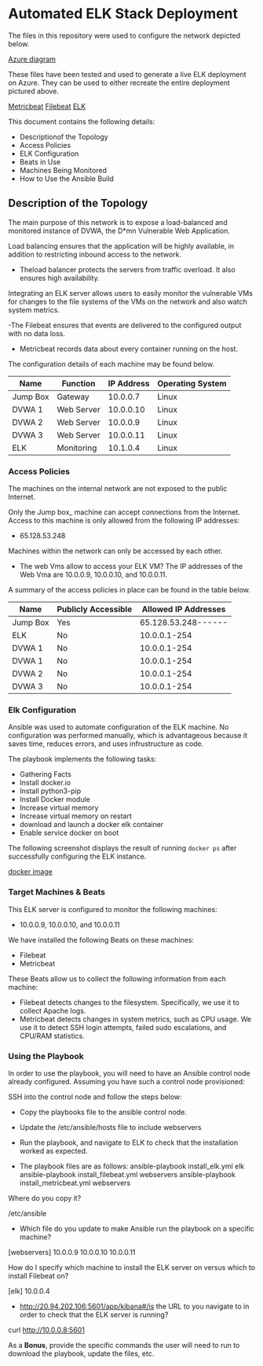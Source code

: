 # Automated ELK Stack Deployment

The files in this repository were used to configure the network depicted below.

[Azure diagram](./Images/Network-Project.png)

These files have been tested and used to generate a live ELK deployment on Azure. They can be used to either recreate the entire deployment pictured above.

  [Metricbeat](./Metricbeat/metricbeat-playbook.yml)
  [Filebeat](./Filebeat/filebeat-playbook.yml)
  [ELK](./ELK/elk.yml)

This document contains the following details:

- Descriptionof the Topology
- Access Policies
- ELK Configuration
- Beats in Use
- Machines Being Monitored
- How to Use the Ansible Build

## Description of the Topology

The main purpose of this network is to expose a load-balanced and monitored instance of DVWA, the D*mn Vulnerable Web Application.

Load balancing ensures that the application will be highly available, in addition to restricting inbound access to the network.

- Theload balancer protects the servers from traffic overload. It also ensures high availability.

Integrating an ELK server allows users to easily monitor the vulnerable VMs for changes to the file systems of the VMs on the network and also watch system metrics.

-The Filebeat ensures that events are delivered to the
 configured output with no data loss.

- Metricbeat records data about every container running
   on the host.

The configuration details of each machine may be found below.

| Name     | Function   | IP Address |Operating System |
|----------|------------|------------|-----------------|
| Jump Box | Gateway    | 10.0.0.7   | Linux           |
| DVWA 1   | Web Server | 10.0.0.10  | Linux           |
| DVWA 2   | Web Server | 10.0.0.9   | Linux           |
| DVWA 3   | Web Server | 10.0.0.11  | Linux           |
| ELK      | Monitoring | 10.1.0.4   | Linux           |

### Access Policies

The machines on the internal network are not exposed to the public Internet.

Only the Jump box_ machine can accept connections from the Internet. Access to this machine is only allowed from the following IP addresses:

- 65.128.53.248

Machines within the network can only be accessed by each other.

- The web Vms allow to access your ELK VM? The IP addresses of the Web Vma are 10.0.0.9, 10.0.0.10, and 10.0.0.11.

A summary of the access policies in place can be found in the table below.

| Name     | Publicly Accessible | Allowed IP Addresses |
|----------|---------------------|----------------------|
| Jump Box | Yes                 | 65.128.53.248------  |
| ELK      | No                  | 10.0.0.1-254         |
| DVWA 1   | No                  | 10.0.0.1-254         |
| DVWA 1   | No                  | 10.0.0.1-254         |
| DVWA 2   | No                  | 10.0.0.1-254         |
| DVWA 3   | No                  | 10.0.0.1-254         |

### Elk Configuration

Ansible was used to automate configuration of the ELK machine. No configuration was performed manually, which is advantageous because it saves time, reduces errors, and uses infrustructure as code.

The playbook implements the following tasks:

- Gathering Facts
- Install docker.io
- Install python3-pip
- Install Docker module
- Increase virtual memory
- Increase virtual memory on restart
- download and launch a docker elk container
- Enable service docker on boot

The following screenshot displays the result of running `docker ps` after successfully configuring the ELK instance.

[docker image](./Images/docker_ps.png)

### Target Machines & Beats

This ELK server is configured to monitor the following machines:

- 10.0.0.9, 10.0.0.10, and 10.0.0.11

We have installed the following Beats on these machines:

- Filebeat
- Metricbeat

These Beats allow us to collect the following information from each machine:

- Filebeat detects changes to the filesystem. Specifically,
   we use it to collect Apache logs.
- Metricbeat detects changes in system metrics, such as CPU usage. We use it to detect SSH login attempts, failed sudo escalations, and CPU/RAM statistics.

### Using the Playbook

In order to use the playbook, you will need to have an Ansible control node already configured. Assuming you have such a control node provisioned:

SSH into the control node and follow the steps below:

- Copy the playbooks file to the ansible control node.
- Update the /etc/ansible/hosts file to include webservers
- Run the playbook, and navigate to ELK to check that the installation worked as expected.

- The playbook files are as follows:
ansible-playbook install_elk.yml elk
ansible-playbook install_filebeat.yml webservers
ansible-playbook install_metricbeat.yml webservers

Where do you copy it?

/etc/ansible

- Which file do you update to make Ansible run the playbook on a specific machine?

[webservers]
10.0.0.9
10.0.0.10
10.0.0.11

How do I specify which machine to install the ELK server on versus which to install Filebeat on?

[elk]
10.0.0.4

- <http://20.94.202.106:5601/app/kibana#/is> the URL to you navigate to in order to check that the ELK server is running?

curl <http://10.0.0.8:5601>

As a **Bonus**, provide the specific commands the user will need to run to download the playbook, update the files, etc.
